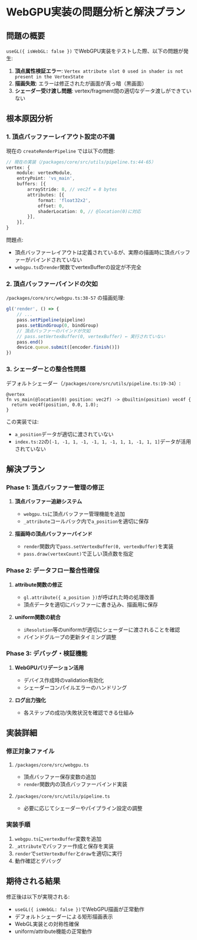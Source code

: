 # WebGPU実装の問題分析と解決プラン

## 問題の概要

`useGL({ isWebGL: false })` でWebGPU実装をテストした際、以下の問題が発生:

1. **頂点属性検証エラー**: `Vertex attribute slot 0 used in shader is not present in the VertexState`
2. **描画失敗**: エラーは修正されたが画面が真っ暗（黒画面）
3. **シェーダー受け渡し問題**: vertex/fragment間の適切なデータ渡しができていない

## 根本原因分析

### 1. 頂点バッファーレイアウト設定の不備

現在の `createRenderPipeline` では以下の問題:

```typescript
// 現在の実装（/packages/core/src/utils/pipeline.ts:44-65）
vertex: {
    module: vertexModule,
    entryPoint: 'vs_main',
    buffers: [{
        arrayStride: 8, // vec2f = 8 bytes
        attributes: [{
            format: 'float32x2',
            offset: 0,
            shaderLocation: 0, // @location(0)に対応
        }],
    }],
}
```

問題点:
- 頂点バッファーレイアウトは定義されているが、実際の描画時に頂点バッファーがバインドされていない
- `webgpu.ts`の`render`関数でvertexBufferの設定が不完全

### 2. 頂点バッファーバインドの欠如

`/packages/core/src/webgpu.ts:38-57` の描画処理:

```typescript
gl('render', () => {
    // ...
    pass.setPipeline(pipeline)
    pass.setBindGroup(0, bindGroup)
    // 頂点バッファーのバインドが欠如
    // pass.setVertexBuffer(0, vertexBuffer) ← 実行されていない
    pass.end()
    device.queue.submit([encoder.finish()])
})
```

### 3. シェーダーとの整合性問題

デフォルトシェーダー（`/packages/core/src/utils/pipeline.ts:19-34`）:

```wgsl
@vertex
fn vs_main(@location(0) position: vec2f) -> @builtin(position) vec4f {
  return vec4f(position, 0.0, 1.0);
}
```

この実装では:
- `a_position`データが適切に渡されていない
- `index.ts:22`の`[-1, -1, 1, -1, -1, 1, -1, 1, 1, -1, 1, 1]`データが活用されていない

## 解決プラン

### Phase 1: 頂点バッファー管理の修正

1. **頂点バッファー追跡システム**
   - `webgpu.ts`に頂点バッファー管理機能を追加
   - `_attribute`コールバック内で`a_position`を適切に保存

2. **描画時の頂点バッファーバインド**
   - `render`関数内で`pass.setVertexBuffer(0, vertexBuffer)`を実装
   - `pass.draw(vertexCount)`で正しい頂点数を指定

### Phase 2: データフロー整合性確保

1. **attribute関数の修正**
   - `gl.attribute({ a_position })`が呼ばれた時の処理改善
   - 頂点データを適切にバッファーに書き込み、描画用に保存

2. **uniform関数の統合**
   - `iResolution`等のuniformが適切にシェーダーに渡されることを確認
   - バインドグループの更新タイミング調整

### Phase 3: デバッグ・検証機能

1. **WebGPUバリデーション活用**
   - デバイス作成時のvalidation有効化
   - シェーダーコンパイルエラーのハンドリング

2. **ログ出力強化**
   - 各ステップの成功/失敗状況を確認できる仕組み

## 実装詳細

### 修正対象ファイル

1. `/packages/core/src/webgpu.ts`
   - 頂点バッファー保存変数の追加
   - `render`関数内の頂点バッファーバインド実装

2. `/packages/core/src/utils/pipeline.ts`
   - 必要に応じてシェーダーやパイプライン設定の調整

### 実装手順

1. `webgpu.ts`に`vertexBuffer`変数を追加
2. `_attribute`でバッファー作成と保存を実装
3. `render`で`setVertexBuffer`と`draw`を適切に実行
4. 動作確認とデバッグ

## 期待される結果

修正後は以下が実現される:
- `useGL({ isWebGL: false })`でWebGPU描画が正常動作
- デフォルトシェーダーによる矩形描画表示
- WebGL実装との対称性確保
- uniform/attribute機能の正常動作